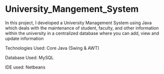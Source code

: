 # University_Mangement_System
In this project, I developed a University Management System using Java which deals with the maintenance of student, faculty, and other information within the university in a centralized database where you can add, view and update information


Technologies Used: Core Java (Swing & AWT)

Database Used: MySQL

IDE used: Netbeans



